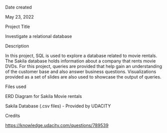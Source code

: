 Date created

May 23, 2022

Project Title

Investigate a relational database

Description

In this project, SQL is used to explore a database related to movie rentals. The Sakila database holds information about a company that rents movie DVDs. For this project, queries are provided that help gain an understanding of the customer base and also answer business questions. Visualizations provided as a set of slides are also used to showcase the output of queries.


Files used

ERD Diagram for Sakila Movie rentals

Sakila Database (.csv files) - Provided by UDACITY


Credits

https://knowledge.udacity.com/questions/789539

